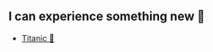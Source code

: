 ## I can experience something new 🧠

- <a href="https://github.com/YuLim2/Kaggle/blob/master/titanic-my-first-data-analysis.ipynb">Titanic 🚢</a>
